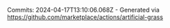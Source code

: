 Commits: 2024-04-17T13:10:06.068Z - Generated via https://github.com/marketplace/actions/artificial-grass
<br>

